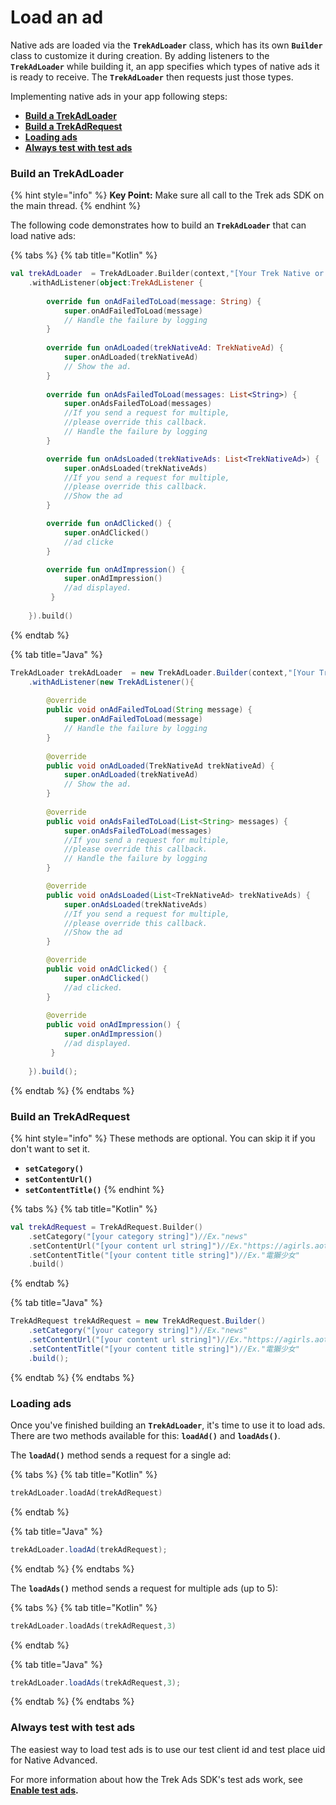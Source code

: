# Load an ad

Native ads are loaded via the **`TrekAdLoader`** class, which has its own **`Builder`** class to customize it during creation. By adding listeners to the **`TrekAdLoader`** while building it, an app specifies which types of native ads it is ready to receive. The **`TrekAdLoader`** then requests just those types.

Implementing native ads in your app following steps:

* ****[**Build a TrekAdLoader**](load-an-ad.md#build-an-trekadloader)****
* ****[**Build a TrekAdRequest**](load-an-ad.md#build-an-trekadrequest)****
* ****[**Loading ads**](load-an-ad.md#loading\_ads)****
* ****[**Always test with test ads**](load-an-ad.md#always\_test\_with\_test\_ads)****

### Build an TrekAdLoader

{% hint style="info" %}
**Key Point:** Make sure all call to the Trek ads SDK on the main thread.
{% endhint %}

The following code demonstrates how to build an **`TrekAdLoader`** that can load native ads:

{% tabs %}
{% tab title="Kotlin" %}
```kotlin
val trekAdLoader  = TrekAdLoader.Builder(context,"[Your Trek Native or SuprAd PlaceUid]")
    .withAdListener(object:TrekAdListener {
    
        override fun onAdFailedToLoad(message: String) {
            super.onAdFailedToLoad(message)
            // Handle the failure by logging
        }
        
        override fun onAdLoaded(trekNativeAd: TrekNativeAd) {
            super.onAdLoaded(trekNativeAd)
            // Show the ad.
        }
        
        override fun onAdsFailedToLoad(messages: List<String>) {
            super.onAdsFailedToLoad(messages)
            //If you send a request for multiple,
            //please override this callback.
            // Handle the failure by logging
        }

        override fun onAdsLoaded(trekNativeAds: List<TrekNativeAd>) {
            super.onAdsLoaded(trekNativeAds)
            //If you send a request for multiple,
            //please override this callback.
            //Show the ad
        }

        override fun onAdClicked() {
            super.onAdClicked()
            //ad clicke
        }

        override fun onAdImpression() {
            super.onAdImpression()
            //ad displayed.
         }
         
    }).build()
```
{% endtab %}

{% tab title="Java" %}
```java
TrekAdLoader trekAdLoader  = new TrekAdLoader.Builder(context,"[Your Trek Native or SuprAd PlaceUid]")
    .withAdListener(new TrekAdListener(){
    
        @override
        public void onAdFailedToLoad(String message) {
            super.onAdFailedToLoad(message)
            // Handle the failure by logging
        }
        
        @override
        public void onAdLoaded(TrekNativeAd trekNativeAd) {
            super.onAdLoaded(trekNativeAd)
            // Show the ad.
        }
        
        @override
        public void onAdsFailedToLoad(List<String> messages) {
            super.onAdsFailedToLoad(messages)
            //If you send a request for multiple,
            //please override this callback.
            // Handle the failure by logging
        }

        @override
        public void onAdsLoaded(List<TrekNativeAd> trekNativeAds) {
            super.onAdsLoaded(trekNativeAds)
            //If you send a request for multiple,
            //please override this callback.
            //Show the ad
        }

        @override
        public void onAdClicked() {
            super.onAdClicked()
            //ad clicked.
        }
        
        @override
        public void onAdImpression() {
            super.onAdImpression()
            //ad displayed.
         }
         
    }).build();
```
{% endtab %}
{% endtabs %}

### Build an **TrekAdRequest**

{% hint style="info" %}
These methods are optional. You can skip it if you don't want to set it.

* **`setCategory()`**
* **`setContentUrl()`**
* **`setContentTitle()`**
{% endhint %}

{% tabs %}
{% tab title="Kotlin" %}
```kotlin
val trekAdRequest = TrekAdRequest.Builder()
    .setCategory("[your category string]")//Ex."news"
    .setContentUrl("[your content url string]")//Ex."https://agirls.aotter.net/"
    .setContentTitle("[your content title string]")//Ex."電獺少女"
    .build()
```
{% endtab %}

{% tab title="Java" %}
```java
TrekAdRequest trekAdRequest = new TrekAdRequest.Builder()
    .setCategory("[your category string]")//Ex."news"
    .setContentUrl("[your content url string]")//Ex."https://agirls.aotter.net/"
    .setContentTitle("[your content title string]")//Ex."電獺少女"
    .build();
```
{% endtab %}
{% endtabs %}

### Loading ads <a href="#loading_ads" id="loading_ads"></a>

Once you've finished building an **`TrekAdLoader`**, it's time to use it to load ads. There are two methods available for this: **`loadAd()`** and **`loadAds()`**.

The **`loadAd()`** method sends a request for a single ad:

{% tabs %}
{% tab title="Kotlin" %}
```kotlin
trekAdLoader.loadAd(trekAdRequest)
```
{% endtab %}

{% tab title="Java" %}
```java
trekAdLoader.loadAd(trekAdRequest);
```
{% endtab %}
{% endtabs %}

The **`loadAds()`** method sends a request for multiple ads (up to 5):

{% tabs %}
{% tab title="Kotlin" %}
```kotlin
trekAdLoader.loadAds(trekAdRequest,3)
```
{% endtab %}

{% tab title="Java" %}
```java
trekAdLoader.loadAds(trekAdRequest,3);
```
{% endtab %}
{% endtabs %}

### Always test with test ads <a href="#always_test_with_test_ads" id="always_test_with_test_ads"></a>

The easiest way to load test ads is to use our test client id and test place uid for Native Advanced.

For more information about how the Trek Ads SDK's test ads work, see [**Enable test ads**](../../../enable-test-ads.md)**.**
